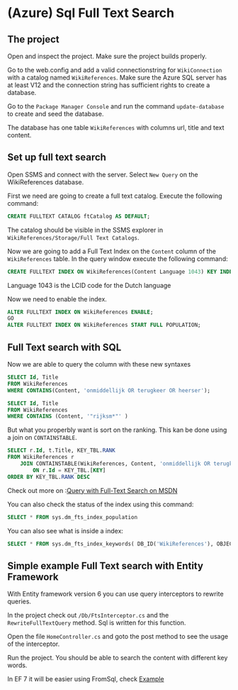 # (Azure) Sql Full Text Search

## The project

Open and inspect the project. Make sure the project builds properly.

Go to the web.config and add a valid connectionstring for `WikiConnection` with a catalog named `WikiReferences`. Make sure the Azure SQL server has at least V12 and the connection string has sufficient rights to create a database.

Go to the `Package Manager Console` and run the command `update-database` to create and seed the database.

The database has one table `WikiReferences` with columns url, title and text content. 

## Set up full text search

Open SSMS and connect with the server. Select `New Query` on the WikiReferences database.

First we need are going to create a full text catalog. Execute the following command:

```sql
CREATE FULLTEXT CATALOG ftCatalog AS DEFAULT;
```

The catalog should be visible in the SSMS explorer in `WikiReferences/Storage/Full Text Catalogs`.

Now we are going to add a Full Text Index on the `Content` column of the `WikiReferences` table. In the query window execute the following command:

```sql
CREATE FULLTEXT INDEX ON WikiReferences(Content Language 1043) KEY INDEX [PK_dbo.WikiReferences] ON ftCatalog;
```

Language 1043 is the LCID code for the Dutch language

Now we need to enable the index.

```sql
ALTER FULLTEXT INDEX ON WikiReferences ENABLE; 
GO 
ALTER FULLTEXT INDEX ON WikiReferences START FULL POPULATION;
```

## Full Text search with SQL

Now we are able to query the column with these new syntaxes

```sql
SELECT Id, Title
FROM WikiReferences
WHERE CONTAINS(Content, 'onmiddellijk OR terugkeer OR heerser');
```

```sql
SELECT Id, Title
FROM WikiReferences
WHERE CONTAINS (Content, '"rijksm*"' ) 
```

But what you properbly want is sort on the ranking. This kan be done using a join on `CONTAINSTABLE`.

```sql
SELECT r.Id, t.Title, KEY_TBL.RANK   
FROM WikiReferences r 
	JOIN CONTAINSTABLE(WikiReferences, Content, 'onmiddellijk OR terugkeer OR heerser' ) AS KEY_TBL  
		ON r.Id = KEY_TBL.[KEY]  
ORDER BY KEY_TBL.RANK DESC 
```

Check out more on :[Query with Full-Text Search on MSDN](https://msdn.microsoft.com/en-us/library/ms142583.aspx)

You can also check the status of the index using this command:

```sql
SELECT * FROM sys.dm_fts_index_population
```

You can also see what is inside a index:

```sql
SELECT * FROM sys.dm_fts_index_keywords( DB_ID('WikiReferences'), OBJECT_ID('WikiReferences'))
```

## Simple example Full Text search with Entity Framework

With Entity framework version 6 you can use query interceptors to rewrite queries.

In the project check out `/Db/FtsInterceptor.cs` and the `RewriteFullTextQuery` method. Sql is written for this function.

Open the file `HomeController.cs` and goto the post method to see the usage of the interceptor.

Run the project. You should be able to search the content with different key words.

In EF 7 it will be easier using  FromSql, check [Example](https://github.com/rowanmiller/UnicornStore/blob/master/UnicornStore/src/UnicornStore/Controllers/ShopController.cs#L92)
